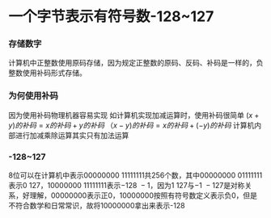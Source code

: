 # 一个字节表示有符号数-128~127
### 存储数字
计算机中正整数使用原码存储，因为规定正整数的原码、反码、补码是一样的，负整数使用补码形式存储。
### 为何使用补码
因为使用补码物理机器容易实现
如计算机实现加减运算时，使用补码很简单
$(x+y)的补码 = x的补码+y 的补码$
$（x-y)的补码 = x的补码+(-y)的补码$
计算机内部进行加减乘除运算其实只有加法运算
### -128~127
8位可以在计算机中表示$0000 0000~1111 1111$共256个数，其中$0000 0000~0111 1111$表示$0~127$，$1000 0000~1111 1111$表示$-128~ -1$，因为$1~127$与$-1~-127$是对称关系，好理解，$0000 0000$表示正0，$1000 0000$按照有符号数定义表示负0，但是不符合数学和日常常识，故将$1000 0000$拿出来表示-128
